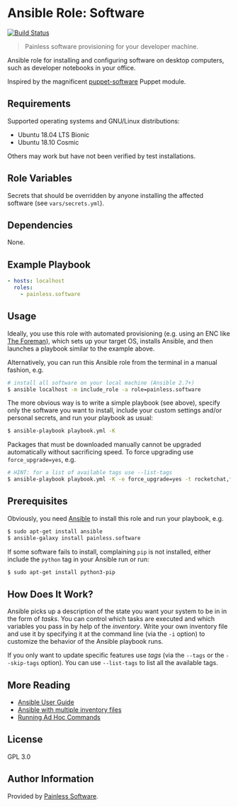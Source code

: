 Ansible Role: Software
======================

[![Build Status](
https://img.shields.io/travis/painless-software/ansible-role-software/master.svg
)](https://travis-ci.org/painless-software/ansible-role-software)

> Painless software provisioning for your developer machine.

Ansible role for installing and configuring software on desktop computers,
such as developer notebooks in your office.

Inspired by the magnificent [puppet-software](
https://github.com/edestecd/puppet-software) Puppet module.

Requirements
------------

Supported operating systems and GNU/Linux distributions:

- Ubuntu 18.04 LTS Bionic
- Ubuntu 18.10 Cosmic

Others may work but have not been verified by test installations.

Role Variables
--------------

Secrets that should be overridden by anyone installing the affected software
(see `vars/secrets.yml`).

Dependencies
------------

None.

Example Playbook
----------------

```yaml
- hosts: localhost
  roles:
    - painless.software
```

Usage
-----

Ideally, you use this role with automated provisioning (e.g. using an ENC like
[The Foreman](https://www.theforeman.org/)), which sets up your target OS,
installs Ansible, and then launches a playbook similar to the example above.

Alternatively, you can run this Ansible role from the terminal in a manual
fashion, e.g.

```bash
# install all software on your local machine (Ansible 2.7+)
$ ansible localhost -m include_role -a role=painless.software
```

The more obvious way is to write a simple playbook (see above), specify only
the software you want to install, include your custom settings and/or
personal secrets, and run your playbook as usual:

```bash
$ ansible-playbook playbook.yml -K
```

Packages that must be downloaded manually cannot be upgraded automatically
without sacrificing speed. To force upgrading use `force_upgrade=yes`, e.g.

```bash
# HINT: for a list of available tags use --list-tags
$ ansible-playbook playbook.yml -K -e force_upgrade=yes -t rocketchat,franz,rambox
```

Prerequisites
-------------

Obviously, you need [Ansible](
http://docs.ansible.com/ansible/latest/installation_guide/intro_installation.html)
to install this role and run your playbook, e.g.

```bash
$ sudo apt-get install ansible
$ ansible-galaxy install painless.software
```

If some software fails to install, complaining `pip` is not installed, either
include the `python` tag in your Ansible run or run:

```bash
$ sudo apt-get install python3-pip
```

How Does It Work?
-----------------

Ansible picks up a description of the state you want your system to be in
in the form of _tasks_. You can control which tasks are executed and which
variables you pass in by help of the _inventory_. Write your own inventory
file and use it by specifying it at the command line (via the `-i` option)
to customize the behavior of the Ansible playbook runs.

If you only want to update specific features use _tags_ (via the `--tags`
or the `--skip-tags` option). You can use `--list-tags` to list all the
available tags.

More Reading
------------

- [Ansible User Guide](https://docs.ansible.com/ansible/latest/user_guide/index.html)
- [Ansible with multiple inventory files](
  http://allandenot.com/devops/2015/01/16/ansible-with-multiple-inventory-files.html)
- [Running Ad Hoc Commands](
  https://ansible-tips-and-tricks.readthedocs.io/en/latest/ansible/commands/)

License
-------

GPL 3.0

Author Information
------------------

Provided by [Painless Software](https://painless.software/).

